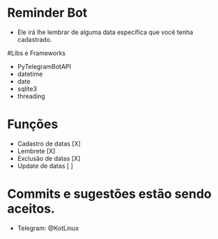 # Reminder Bot

- Ele irá lhe lembrar de alguma data específica que você tenha cadastrado.


#Libs e Frameworks

- PyTelegramBotAPI
- datetime
- date
- sqlite3
- threading

# Funções

- Cadastro de datas [X]
- Lembrete [X]
- Exclusão de datas [X]
- Update de datas [ ]


# Commits e sugestões estão sendo aceitos.

- Telegram: @KotLinux
